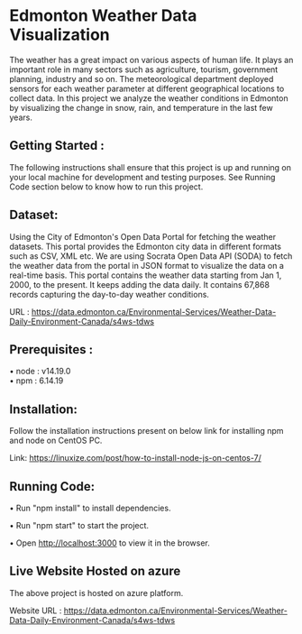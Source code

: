# Edmonton Weather Data Visualization 
The weather has a great impact on various aspects of human life. It plays an important role in many sectors such as agriculture, tourism, government planning, industry and so on. The meteorological department deployed sensors for each weather parameter at different geographical locations to collect data. In this project we analyze the weather conditions in Edmonton by visualizing the change in snow, rain, and temperature in the last few years.

## Getting Started :
The following instructions shall ensure that this project is up and running on your local machine for development and testing purposes. 
See Running Code section below to know how to run this project.

## Dataset:
Using the City of Edmonton's Open Data Portal for fetching the weather datasets. This portal provides the Edmonton city data in different formats such as CSV, XML etc. We are using Socrata Open Data API (SODA) to fetch the weather data from the portal in JSON format to visualize the data on a real-time basis. This portal contains the weather data starting from Jan 1, 2000, to the present. It keeps adding the data daily. It contains 67,868 records capturing the day-to-day weather conditions. 

URL : https://data.edmonton.ca/Environmental-Services/Weather-Data-Daily-Environment-Canada/s4ws-tdws

## Prerequisites :
•	node : v14.19.0  
•	npm  : 6.14.19


## Installation:
Follow the installation instructions present on below link for installing npm and node on CentOS PC.

Link: https://linuxize.com/post/how-to-install-node-js-on-centos-7/

## Running Code: 
•	Run "npm install" to install dependencies.

•	Run "npm start" to start the project.

•	Open [http://localhost:3000](http://localhost:3000) to view it in the browser.

## Live Website Hosted on azure 
The above project is hosted on azure platform.

Website URL : https://data.edmonton.ca/Environmental-Services/Weather-Data-Daily-Environment-Canada/s4ws-tdws
